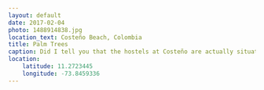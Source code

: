 ```yaml
---
layout: default
date: 2017-02-04
photo: 1488914838.jpg
location_text: Costeño Beach, Colombia
title: Palm Trees
caption: Did I tell you that the hostels at Costeño are actually situated on a former coconut farm? Which means palm trees everywhere :)
location:
    latitude: 11.2723445
    longitude: -73.8459336
---
```

